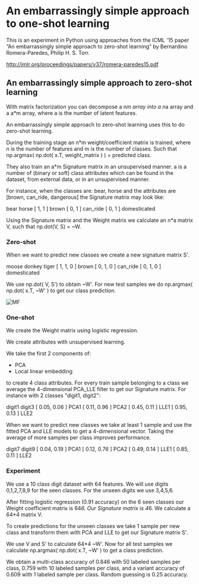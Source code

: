 # An embarrassingly simple approach to one-shot learning

This is an experiment in Python using approaches from the ICML '15 paper “An embarrassingly simple approach to zero-shot learning” by Bernardino Romera-Paredes, Philip H. S. Torr.

http://jmlr.org/proceedings/papers/v37/romera-paredes15.pdf

## An embarrassingly simple approach to zero-shot learning

With matrix factorization you can decompose a n*m array into a n*a array and a a*m array, where a is the number of latent features.

An embarrassingly simple approach to zero-shot learning uses this to do zero-shot learning.

During the training stage an n*m weight/coefficient matrix is trained, where n is the number of features and m is the number of classes. Such that np.argmax( np.dot( x.T, weight_matrix ) ) = predicted class.

They also train an a*m Signature matrix in an unsupervised manner. a is a number of (binary or soft) class attributes which can be found in the dataset, from external data, or in an unsupervised manner.

For instance, when the classes are: bear, horse and the attributes are [brown, can_ride, dangerous] the Signature matrix may look like:

bear horse
[ 1, 1 ] brown
[ 0, 1 ] can_ride
[ 0, 1 ] domesticated

Using the Signature matrix and the Weight matrix we calculate an n*a matrix V, such that np.dot(V, S) = ~W.

### Zero-shot

When we want to predict new classes we create a new signature matrix S'.

moose donkey tiger
[ 1, 1, 0 ] brown
[ 0, 1, 0 ] can_ride
[ 0, 1, 0 ] domesticated

We use np.dot( V, S') to obtain ~W'. For new test samples we do np.argmax( np.dot( x.T, ~W' ) to get our class prediction.

![MF](http://i.imgur.com/rXq8paJ.png "MF Training")

### One-shot

We create the Weight matrix using logistic regression.

We create attributes with unsupervised learning. 

We take the first 2 components of: 
- PCA 
- Local linear embedding

to create 4 class attributes. For every train sample belonging to a class we average the 4-dimensional PCA_LLE filter to get our Signature matrix. For instance with 2 classes "digit1, digit2":

digit1 digit3
[ 0.05, 0.06 ] PCA1
[ 0.11, 0.96 ] PCA2
[ 0.45, 0.11 ] LLE1
[ 0.95, 0.13 ] LLE2

When we want to predict new classes we take at least 1 sample and use the fitted PCA and LLE models to get a 4-dimensional vector. Taking the average of more samples per class improves performance.

digit7 digit9
[ 0.04, 0.19 ] PCA1
[ 0.12, 0.76 ] PCA2
[ 0.49, 0.14 ] LLE1
[ 0.85, 0.11 ] LLE2

### Experiment

We use a 10 class digit dataset with 64 features. We will use digits 0,1,2,7,8,9 for the seen classes. For the unseen digits we use 3,4,5,6.

After fitting logistic regression (0.91 accuracy) on the 6 seen classes our Weight coefficient matrix is 64*6. Our Signature matrix is 4*6. We calculate a 64*4 matrix V.

To create predictions for the unseen classes we take 1 sample per new class and transform them with PCA and LLE to get our Signature matrix S'.

We use V and S' to calculate 64*4 ~W'. Now for all test samples we calculate np.argmax( np.dot( x.T, ~W' ) to get a class prediction.

We obtain a multi-class accuracy of 0.846 with 50 labeled samples per class, 0.759 with 10 labeled samples per class, and a variant accuracy of 0.609 with 1 labeled sample per class. Random guessing is 0.25 accuracy.